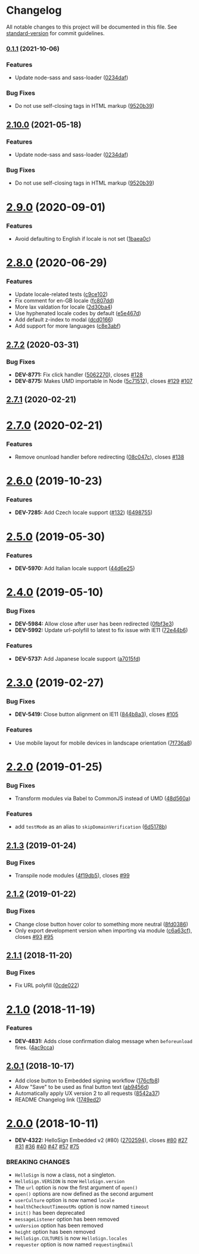 # Changelog

All notable changes to this project will be documented in this file. See [standard-version](https://github.com/conventional-changelog/standard-version) for commit guidelines.

### [0.1.1](https://github.com/mixedmedia/hellosign-embedded/compare/v2.9.0...v0.1.1) (2021-10-06)


### Features

* Update node-sass and sass-loader ([0234daf](https://github.com/mixedmedia/hellosign-embedded/commit/0234daf5d9a8654df0313ae95b42eb56220cff23))


### Bug Fixes

* Do not use self-closing tags in HTML markup ([9520b39](https://github.com/mixedmedia/hellosign-embedded/commit/9520b39f19fbe86c74d94fa3c331cee5a9cf064c))

## [2.10.0](https://github.com/hellosign/hellosign-embedded/compare/v2.9.0...v2.10.0) (2021-05-18)


### Features

* Update node-sass and sass-loader ([0234daf](https://github.com/hellosign/hellosign-embedded/commit/0234daf5d9a8654df0313ae95b42eb56220cff23))


### Bug Fixes

* Do not use self-closing tags in HTML markup ([9520b39](https://github.com/hellosign/hellosign-embedded/commit/9520b39f19fbe86c74d94fa3c331cee5a9cf064c))

# [2.9.0](https://github.com/hellosign/hellosign-embedded/compare/v2.8.0...v2.9.0) (2020-09-01)


### Features

* Avoid defaulting to English if locale is not set ([1baea0c](https://github.com/hellosign/hellosign-embedded/commit/1baea0c))



# [2.8.0](https://github.com/hellosign/hellosign-embedded/compare/v2.7.2...v2.8.0) (2020-06-29)


### Features

* Update locale-related tests ([c9ce102](https://github.com/hellosign/hellosign-embedded/commit/c9ce102))
* Fix comment for en-GB locale ([fc807dd](https://github.com/hellosign/hellosign-embedded/commit/fc807dd))
* More lax valdation for locale ([2d30ba4](https://github.com/hellosign/hellosign-embedded/commit/2d30ba4))
* Use hyphenated locale codes by default ([e5e467d](https://github.com/hellosign/hellosign-embedded/commit/e5e467d))
* Add default z-index to modal ([dcd0166](https://github.com/hellosign/hellosign-embedded/commit/dcd0166))
* Add support for more languages ([c8e3abf](https://github.com/hellosign/hellosign-embedded/commit/c8e3abf))



## [2.7.2](https://github.com/hellosign/hellosign-embedded/compare/v2.7.1...v2.7.2) (2020-03-31)


### Bug Fixes

* **DEV-8771:** Fix click handler ([5062270](https://github.com/hellosign/hellosign-embedded/commit/5062270)), closes [#128](https://github.com/hellosign/hellosign-embedded/issues/128)
* **DEV-8775:** Makes UMD importable in Node ([5c71512](https://github.com/hellosign/hellosign-embedded/commit/5c71512)), closes [#129](https://github.com/hellosign/hellosign-embedded/issues/129) [#107](https://github.com/hellosign/hellosign-embedded/issues/107)



## [2.7.1](https://github.com/hellosign/hellosign-embedded/compare/v2.7.0...v2.7.1) (2020-02-21)



# [2.7.0](https://github.com/hellosign/hellosign-embedded/compare/v2.6.0...v2.7.0) (2020-02-21)


### Features

* Remove onunload handler before redirecting ([08c047c](https://github.com/hellosign/hellosign-embedded/commit/08c047c)), closes [#138](https://github.com/hellosign/hellosign-embedded/issues/138)



# [2.6.0](https://github.com/hellosign/hellosign-embedded/compare/v2.5.0...v2.6.0) (2019-10-23)


### Features

* **DEV-7285:** Add Czech locale support ([#132](https://github.com/hellosign/hellosign-embedded/issues/132)) ([6498755](https://github.com/hellosign/hellosign-embedded/commit/6498755))



# [2.5.0](https://github.com/hellosign/hellosign-embedded/compare/v2.4.0...v2.5.0) (2019-05-30)


### Features

* **DEV-5970:** Add Italian locale support ([44d6e25](https://github.com/hellosign/hellosign-embedded/commit/44d6e25))



# [2.4.0](https://github.com/hellosign/hellosign-embedded/compare/v2.3.0...v2.4.0) (2019-05-10)


### Bug Fixes

* **DEV-5984:** Allow close after user has been redirected ([0fbf3e3](https://github.com/hellosign/hellosign-embedded/commit/0fbf3e3))
* **DEV-5992:** Update url-polyfill to latest to fix issue with IE11 ([72e44b6](https://github.com/hellosign/hellosign-embedded/commit/72e44b6))


### Features

* **DEV-5737:** Add Japanese locale support ([a7015fd](https://github.com/hellosign/hellosign-embedded/commit/a7015fd))



<a name="2.3.0"></a>
# [2.3.0](https://github.com/hellosign/hellosign-embedded/compare/v2.2.0...v2.3.0) (2019-02-27)


### Bug Fixes

* **DEV-5419:** Close button alignment on IE11 ([844b8a3](https://github.com/hellosign/hellosign-embedded/commit/844b8a3)), closes [#105](https://github.com/hellosign/hellosign-embedded/issues/105)


### Features

* Use mobile layout for mobile devices in landscape orientation ([7f736a8](https://github.com/hellosign/hellosign-embedded/commit/7f736a8))



<a name="2.2.0"></a>
# [2.2.0](https://github.com/hellosign/hellosign-embedded/compare/v2.1.3...v2.2.0) (2019-01-25)


### Bug Fixes

* Transform modules via Babel to CommonJS instead of UMD ([48d560a](https://github.com/hellosign/hellosign-embedded/commit/48d560a))


### Features

* add `testMode` as an alias to `skipDomainVerification` ([6d5178b](https://github.com/hellosign/hellosign-embedded/commit/6d5178b))



<a name="2.1.3"></a>
## [2.1.3](https://github.com/hellosign/hellosign-embedded/compare/v2.1.2...v2.1.3) (2019-01-24)


### Bug Fixes

* Transpile node modules ([4f19db5](https://github.com/hellosign/hellosign-embedded/commit/4f19db5)), closes [#99](https://github.com/hellosign/hellosign-embedded/issues/99)



<a name="2.1.2"></a>
## [2.1.2](https://github.com/hellosign/hellosign-embedded/compare/v2.0.1...v2.1.2) (2019-01-22)


### Bug Fixes

* Change close button hover color to something more neutral ([8fd0386](https://github.com/hellosign/hellosign-embedded/commit/8fd0386))
* Only export development version when importing via module ([c6a63cf](https://github.com/hellosign/hellosign-embedded/commit/c6a63cf)), closes [#93](https://github.com/hellosign/hellosign-embedded/issues/93) [#95](https://github.com/hellosign/hellosign-embedded/issues/95)


<a name="2.1.1"></a>
## [2.1.1](https://github.com/hellosign/hellosign-embedded/compare/v2.0.1...v2.1.1) (2018-11-20)


### Bug Fixes

* Fix URL polyfill ([0cde022](https://github.com/hellosign/hellosign-embedded/commit/0cde022))



<a name="2.1.0"></a>
# [2.1.0](https://github.com/hellosign/hellosign-embedded/compare/v2.0.1...v2.1.0) (2018-11-19)


### Features

* **DEV-4831:** Adds close confirmation dialog message when `beforeunload` fires. ([4ac9cca](https://github.com/hellosign/hellosign-embedded/commit/4ac9cca))



<a name="2.0.1"></a>
## [2.0.1](https://github.com/hellosign/hellosign-embedded/compare/v2.0.0...v2.0.1) (2018-10-17)

* Add close button to Embedded signing workflow ([176cfb8](https://github.com/hellosign/hellosign-embedded/commit/176cfb8))
* Allow "Save" to be used as final button text ([ab9456d](https://github.com/hellosign/hellosign-embedded/commit/ab9456d))
* Automatically apply UX version 2 to all requests ([8542a37](https://github.com/hellosign/hellosign-embedded/commit/8542a37))
* README Changelog link ([1749ed2](https://github.com/hellosign/hellosign-embedded/commit/1749ed2))


<a name="2.0.0"></a>
# [2.0.0](https://github.com/hellosign/hellosign-embedded/compare/v1.6.0...v2.0.0) (2018-10-11)


* **DEV-4322:** HelloSign Embedded v2 (#80) ([2702594](https://github.com/hellosign/hellosign-embedded/commit/2702594)), closes [#80](https://github.com/hellosign/hellosign-embedded/issues/80) [#27](https://github.com/hellosign/hellosign-embedded/issues/27) [#31](https://github.com/hellosign/hellosign-embedded/issues/31) [#36](https://github.com/hellosign/hellosign-embedded/issues/36) [#40](https://github.com/hellosign/hellosign-embedded/issues/40) [#47](https://github.com/hellosign/hellosign-embedded/issues/47) [#57](https://github.com/hellosign/hellosign-embedded/issues/57) [#75](https://github.com/hellosign/hellosign-embedded/issues/75)


### BREAKING CHANGES

* `HelloSign` is now a class, not a singleton.
* `HelloSign.VERSION` is now `HelloSign.version`
* The `url` option is now the first argument of `open()`
* `open()` options are now defined as the second argument
* `userCulture` option is now named `locale`
* `healthCheckoutTimeoutMs` option is now named `timeout`
* `init()` has been deprecated
* `messageListener` option has been removed
* `uxVersion` option has been removed
* `height` option has been removed
* `HelloSign.CULTURES` is now `HelloSign.locales`
* `requester` option is now named `requestingEmail`
